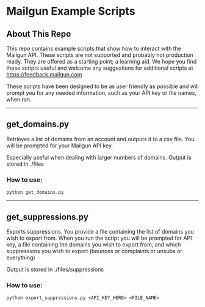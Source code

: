 # Mailgun Example Scripts

## About This Repo

This repo contains example scripts that show how to interact with the Mailgun API. These scripts are not supported and probably not production ready. They are offered as a starting point; a learning aid. We hope you find these scripts useful and welcome any suggestions for additional scripts at https://feedback.mailgun.com

These scripts have been designed to be as user friendly as possible and will prompt you for any needed information, such as your API key or file names, when ran.

---

## __get_domains.py__

Retrieves a list of domains from an account and outputs it to a csv file. You will be prompted for your Mailgun API key.

Especially useful when dealing with larger numbers of domains. Output is stored in ./files

### How to use:

```
python get_domains.py
```

---

## __get_suppressions.py__

Exports suppressions. You provide a file containing the list of domains you wish to export from. When you run the script you will be prompted for API key, a file containing the domains you wish to export from, and which suppressions you wish to export (bounces or complaints or unsubs or everything)

Output is stored in ./files/suppressions

### How to use:

```
python export_suppressions.py <API_KEY_HERE> <FILE_NAME>
```
